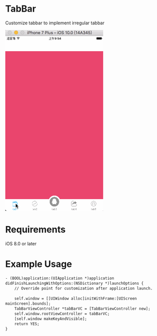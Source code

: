 # TabBar
Customize tabbar to implement irregular tabbar

![TarBarGif](https://github.com/YQ-Z/TabBar/blob/master/Screenshots/TabBarSample.gif)
# Requirements
iOS 8.0 or later

# Example Usage
```
- (BOOL)application:(UIApplication *)application didFinishLaunchingWithOptions:(NSDictionary *)launchOptions {
    // Override point for customization after application launch.
    
    self.window = [[UIWindow alloc]initWithFrame:[UIScreen mainScreen].bounds];
    TabBarViewController *tabBarVC = [TabBarViewController new];
    self.window.rootViewController = tabBarVC;
    [self.window makeKeyAndVisible];
    return YES;
}
```
